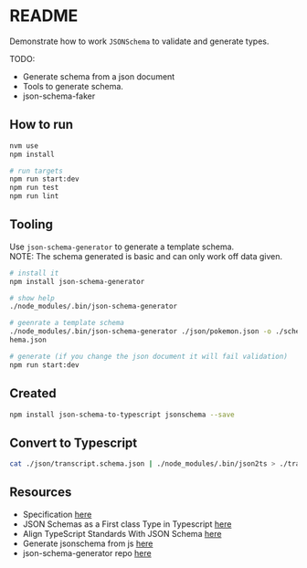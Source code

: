 # README

Demonstrate how to work `JSONSchema` to validate and generate types.  

TODO:

* Generate schema from a json document
* Tools to generate schema.
* json-schema-faker

## How to run

```sh
nvm use
npm install

# run targets
npm run start:dev
npm run test
npm run lint
```

## Tooling

Use `json-schema-generator` to generate a template schema.  
NOTE: The schema generated is basic and can only work off data given.  

```sh
# install it
npm install json-schema-generator 

# show help
./node_modules/.bin/json-schema-generator 

# geenrate a template schema
./node_modules/.bin/json-schema-generator ./json/pokemon.json -o ./schema/pokemon.sc
hema.json

# generate (if you change the json document it will fail validation)
npm run start:dev
```

## Created

```sh
npm install json-schema-to-typescript jsonschema --save 
```

## Convert to Typescript

```sh
cat ./json/transcript.schema.json | ./node_modules/.bin/json2ts > ./transcript.d.ts
```

## Resources

* Specification [here](https://json-schema.org/specification.html)
* JSON Schemas as a First class Type in Typescript [here](https://medium.com/@realnoam/json-schemas-as-a-first-class-type-in-typescript-a2ff31ae9bc)
* Align TypeScript Standards With JSON Schema [here](https://blog.dennisokeeffe.com/blog/2020-09-20-json-schema-to-ts)
* Generate jsonschema from js [here](https://app.quicktype.io/)
* json-schema-generator repo [here](https://github.com/krg7880/json-schema-generator)
